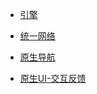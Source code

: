   - [引擎](./docs/modules/common/组件-引擎.md)
  - [统一网络](./docs/modules/common/组件-统一网络.md)
  - [原生导航](./docs/modules/common/组件-原生导航.md)

- [原生UI-交互反馈](./docs/modules/common/组件-UI交互反馈.md)

  


